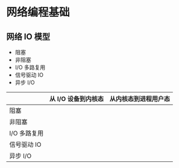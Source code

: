 # 网络编程基础



## 网络 IO 模型



* 阻塞
* 非阻塞
* I/O 多路复用
* 信号驱动 IO
* 异步 I/O



|              | 从 I/O 设备到内核态 | 从内核态到进程用户态 |
| ------------ | ------------------- | -------------------- |
| 阻塞         |                     |                      |
| 非阻塞       |                     |                      |
| I/O 多路复用 |                     |                      |
| 信号驱动 IO  |                     |                      |
| 异步 I/O     |                     |                      |




